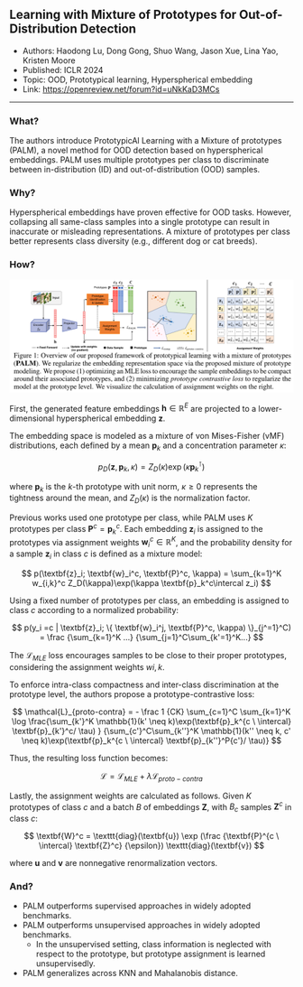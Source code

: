 ## Learning with Mixture of Prototypes for Out-of-Distribution Detection

* Authors: Haodong Lu, Dong Gong, Shuo Wang, Jason Xue, Lina Yao, Kristen Moore
* Published: ICLR 2024
* Topic: OOD, Prototypical learning, Hyperspherical embedding
* Link: https://openreview.net/forum?id=uNkKaD3MCs

---

### What?

The authors introduce PrototypicAl Learning with a Mixture of prototypes (PALM), a novel method for OOD detection based on hyperspherical embeddings. PALM uses multiple prototypes per class to discriminate between in-distribution (ID) and out-of-distribution (OOD) samples. 

### Why?

Hyperspherical embeddings have proven effective for OOD tasks. However, collapsing all same-class samples into a single prototype can result in inaccurate or misleading representations. A mixture of prototypes per class better represents class diversity (e.g., different dog or cat breeds).

### How?

<p align=center>
    <img src="../images/18_01.png" height="200px">
</p>

First, the generated feature embeddings $\textbf{h} \in \mathbb{R}^E$ are projected to a lower-dimensional hyperspherical embedding $\textbf{z}$.

The embedding space is modeled as a mixture of von Mises-Fisher (vMF) distributions, each defined by a mean $\textbf{p}_k$ and a concentration parameter $\kappa$:

$$
p_D(\textbf{z},\textbf{p}_k,\kappa) = Z_D(\kappa)\exp(\kappa \textbf{p}_k^\intercal)
$$

where $\textbf{p}_k$ is the $k$-th prototype with unit norm, $\kappa \geq 0$ represents the tightness around the mean, and $Z_D(\kappa)$ is the normalization factor.

Previous works used one prototype per class, while PALM uses $K$ prototypes per class $\textbf{P}^c = {\textbf{p}_k^c}$. Each embedding $\textbf{z}_i$ is assigned to the prototypes via assignment weights $\textbf{w}_i^c \in \mathbb{R}^K$, and the probability density for a sample $\textbf{z}_i$ in class $c$ is defined as a mixture model:

$$
p(\textbf{z}_i; \textbf{w}_i^c, \textbf{P}^c, \kappa) = \sum_{k=1}^K w_{i,k}^c Z_D(\kappa)\exp(\kappa \textbf{p}_k^c\intercal z_i)
$$

Using a fixed number of prototypes per class, an embedding is assigned to class $c$ according to a normalized probability:

$$
p(y_i =c | \textbf{z}_i; \{ \textbf{w}_i^j, \textbf{P}^c, \kappa) \}_{j^=1}^C) = \frac {\sum_{k=1}^K ...} {\sum_{j=1}^C\sum_{k'=1}^K...}
$$

The $\mathcal{L}_{MLE}$ loss encourages samples to be close to their proper prototypes, considering the assignment weights $w{i,k}$.

To enforce intra-class compactness and inter-class discrimination at the prototype level, the authors propose a prototype-contrastive loss:

$$
\mathcal{L}_{proto-contra} = - \frac 1 {CK} \sum_{c=1}^C \sum_{k=1}^K \log \frac{\sum_{k'}^K \mathbb{1}(k' \neq k)\exp(\textbf{p}_k^{c \ \intercal} \textbf{p}_{k'}^c/ \tau) } {\sum_{c'}^C\sum_{k''}^K \mathbb{1}(k'' \neq k, c' \neq k)\exp(\textbf{p}_k^{c \ \intercal} \textbf{p}_{k''}^P{c'}/ \tau)} 
$$

Thus, the resulting loss function becomes:

$$
\mathcal{L} = \mathcal{L}_{MLE} + \lambda \mathcal{L}_{proto-contra}
$$

Lastly, the assignment weights are calculated as follows. Given $K$ prototypes of class $c$ and a batch $B$ of embeddings $\textbf{Z}$, with $B_c$ samples $\textbf{Z}^c$ in class $c$:

$$
\textbf{W}^c = \texttt{diag}(\textbf{u}) \exp (\frac {\textbf{P}^{c \ \intercal} \textbf{Z}^c} {\epsilon}) \texttt{diag}(\textbf{v})
$$

where $\textbf{u}$ and $\textbf{v}$ are nonnegative renormalization vectors.

### And?

* PALM outperforms supervised approaches in widely adopted benchmarks.
* PALM outperforms unsupervised approaches in widely adopted benchmarks.
    * In the unsupervised setting, class information is neglected with respect to the prototype, but prototype assignment is learned unsupervisedly.
* PALM generalizes across KNN and Mahalanobis distance.